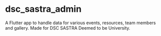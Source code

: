 # dsc_sastra_admin

A Flutter app to handle data for various events, resources, team members and gallery. 
Made for DSC SASTRA Deemed to be University.
